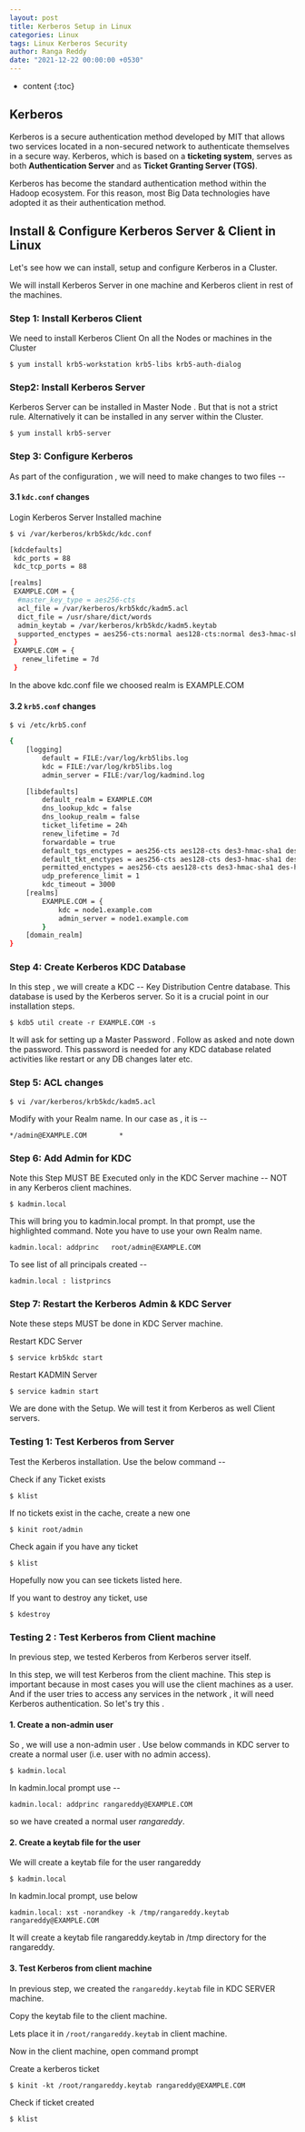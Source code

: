 ```yaml
---
layout: post
title: Kerberos Setup in Linux
categories: Linux
tags: Linux Kerberos Security
author: Ranga Reddy
date: "2021-12-22 00:00:00 +0530"
---
```


* content
{:toc}

## Kerberos

Kerberos is a secure authentication method developed by MIT that allows two services located in a non-secured network to authenticate themselves in a secure way. Kerberos, which is based on a **ticketing system**, serves as both **Authentication Server** and as **Ticket Granting Server \(TGS\)**.

Kerberos has become the standard authentication method within the Hadoop ecosystem. For this reason, most Big Data technologies have adopted it as their authentication method.

## Install & Configure Kerberos Server & Client in Linux

Let's see how we can install, setup and configure Kerberos in a Cluster.

We will install Kerberos Server in one machine and Kerberos client in rest of the machines.

### Step 1: Install Kerberos Client

We need to install Kerberos Client On all the Nodes or machines in the Cluster

`$ yum install krb5-workstation krb5-libs krb5-auth-dialog`

### Step2: Install Kerberos Server

Kerberos Server can be installed in Master Node . But that is not a strict rule. Alternatively it can be installed in any server within the Cluster.

`$ yum install krb5-server`

### Step 3: Configure Kerberos

As part of the configuration , we will need to make changes to two files --

#### 3.1 `kdc.conf` changes

Login Kerberos Server Installed machine

`$ vi /var/kerberos/krb5kdc/kdc.conf`

```sh
[kdcdefaults]
 kdc_ports = 88
 kdc_tcp_ports = 88

[realms]
 EXAMPLE.COM = {
  #master_key_type = aes256-cts
  acl_file = /var/kerberos/krb5kdc/kadm5.acl
  dict_file = /usr/share/dict/words
  admin_keytab = /var/kerberos/krb5kdc/kadm5.keytab
  supported_enctypes = aes256-cts:normal aes128-cts:normal des3-hmac-sha1:normal arcfour-hmac:normal camellia256-cts:normal camellia128-cts:normal des-hmac-sha1:normal des-cbc-md5:normal des-cbc-crc:normal
 }
 EXAMPLE.COM = {
   renew_lifetime = 7d
 }
```

In the above kdc.conf file we choosed realm is EXAMPLE.COM

#### 3.2 `krb5.conf` changes

`$ vi /etc/krb5.conf`

```sh
{
    [logging]
        default = FILE:/var/log/krb5libs.log
        kdc = FILE:/var/log/krb5libs.log
        admin_server = FILE:/var/log/kadmind.log

    [libdefaults]
        default_realm = EXAMPLE.COM
        dns_lookup_kdc = false
        dns_lookup_realm = false
        ticket_lifetime = 24h
        renew_lifetime = 7d
        forwardable = true
        default_tgs_enctypes = aes256-cts aes128-cts des3-hmac-sha1 des-hmac-sha1 des-cbc-crc
        default_tkt_enctypes = aes256-cts aes128-cts des3-hmac-sha1 des-hmac-sha1 des-cbc-crc
        permitted_enctypes = aes256-cts aes128-cts des3-hmac-sha1 des-hmac-sha1 des-cbc-crc
        udp_preference_limit = 1
        kdc_timeout = 3000
    [realms]
        EXAMPLE.COM = {
            kdc = node1.example.com
            admin_server = node1.example.com
        }
    [domain_realm]
}
```

### Step 4: Create Kerberos KDC Database

In this step , we will create a KDC -- Key Distribution Centre database. This database is used by the Kerberos server. So it is a crucial point in our installation steps.

`$ kdb5 util create -r EXAMPLE.COM -s`

It will ask for setting up a Master Password . Follow as asked and note down the password. This password is needed for any KDC database related activities like restart or any DB changes later etc.

### Step 5: ACL changes

`$ vi /var/kerberos/krb5kdc/kadm5.acl`

Modify with your Realm name. In our case as , it is --

`*/admin@EXAMPLE.COM        *`

### Step 6: Add Admin for KDC

Note this Step MUST BE Executed only in the KDC Server machine -- NOT in any Kerberos client machines.

`$ kadmin.local`

This will bring you to kadmin.local prompt. In that prompt, use the highlighted command. Note you have to use your own Realm name.

`kadmin.local: addprinc   root/admin@EXAMPLE.COM`

To see list of all principals created --

`kadmin.local : listprincs`

### Step 7: Restart the Kerberos Admin & KDC Server

Note these steps MUST be done in KDC Server machine.

Restart KDC Server

`$ service krb5kdc start`

Restart KADMIN Server

`$ service kadmin start`

We are done with the Setup. We will test it from Kerberos as well Client servers.

### Testing 1: Test Kerberos from Server

Test the Kerberos installation. Use the below command --

Check if any Ticket exists

`$ klist`

If no tickets exist in the cache, create a new one

`$ kinit root/admin`

Check again if you have any ticket

`$ klist`

Hopefully now you can see tickets listed here.

If you want to destroy any ticket, use

`$ kdestroy`

### Testing 2 : Test Kerberos from Client machine

In previous step, we tested Kerberos from Kerberos server itself.

In this step, we will test Kerberos from the client machine. This step is important because in most cases you will use the client machines as a user. And if the user tries to access any services in the network , it will need Kerberos authentication. So let's try this .

#### 1\. Create a non-admin user

So , we will use a non-admin user . Use below commands in KDC server to create a normal user (i.e. user with no admin access).

`$ kadmin.local`

In kadmin.local prompt use --

`kadmin.local: addprinc rangareddy@EXAMPLE.COM`

so we have created a normal user *rangareddy*.

#### 2\. Create a keytab file for the user

We will create a keytab file for the user rangareddy

`$ kadmin.local`

In kadmin.local prompt, use below

`kadmin.local: xst -norandkey -k /tmp/rangareddy.keytab rangareddy@EXAMPLE.COM`

It will create a keytab file rangareddy.keytab in /tmp directory for the rangareddy.

#### 3\. Test Kerberos from client machine

In previous step, we created the `rangareddy.keytab` file in KDC SERVER machine.

Copy the keytab file to the client machine.

Lets place it in `/root/rangareddy.keytab` in client machine.

Now in the client machine, open command prompt

Create a kerberos ticket

`$ kinit -kt /root/rangareddy.keytab rangareddy@EXAMPLE.COM`

Check if ticket created

`$ klist`
